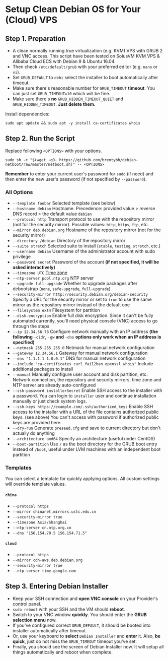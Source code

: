 # Setup Clean Debian OS for Your (Cloud) VPS

## Step 1. Preparation

 - A clean normally running true virtualization (e.g. KVM) VPS with GRUB 2 and VNC access. This script have been tested on SolusVM KVM VPS & Alibaba Cloud ECS with Debian 9 & Ubuntu 16.04.
 - Then check `/etc/default/grub` with your preferred editor (e.g. `nano` or `vi`).
 - Set `GRUB_DEFAULT` to `debi` select the installer to boot automatically after timeout.
 - Make sure there's reasonable number for `GRUB_TIMEOUT` **timeout**. You can just set `GRUB_TIMEOUT=10` which will be fine.
 - Make sure there's **no** `GRUB_HIDDEN_TIMEOUT_QUIET` and `GRUB_HIDDEN_TIMEOUT`. **Just delete them.**

Install dependencies:

```
sudo apt update && sudo apt -y install ca-certificates whois
```

## Step 2. Run the Script

Replace following `<OPTIONS>` with your options.

```
sudo sh -c "$(wget -qO- https://github.com/brentybh/debian-netboot/raw/master/netboot.sh)" -- <OPTIONS>
```

**Remember** to enter your current user's password for `sudo` (if need) and then enter the new user's password (if not specified by `--password`).

### All Options

 - `--template foobar` Selected template (see below)
 - `--hostname debian` Hostname. Precedence: provided value > reverse DNS record > the default value `debian`
 - `--protocol http` Transport protocol to use with the repository mirror (not for the security mirror). Possible values: `http`, `https`, `ftp`, etc.
 - `--mirror deb.debian.org` Hostname of the repository mirror (not for the security mirror)
 - `--directory /debian` Directory of the repository mirror
 - `--suite stretch` Selected suite to install (`stable`, `testing`, `stretch`, etc.)
 - `--username debian` Username of the administrator account with sudo privilege
 - `--password secret` Password of the account **(if not specified, it will be asked interactively)**
 - `--timezone UTC` [Time zone](https://en.wikipedia.org/wiki/List_of_tz_database_time_zones#List)
 - `--ntp-server pool.ntp.org` NTP server
 - `--upgrade full-upgrade` Whether to upgrade packages after debootstrap (`none`, `safe-upgrade`, `full-upgrade`)
 - `--security-mirror http://security.debian.org/debian-security` Specify a URL for the security mirror or set to `true` to use the same mirror as the repository mirror instead of the default one
 - `--filesystem ext4` Filesystem for partition
 - `--disk-encryption` Enable full disk encryption. Since it can't be fully automated currently, you'll need physical console (VNC) access to go through the steps
 - `--ip 12.34.56.78` Configure network manually with an IP address **(the following** `-cidr`**,** `-gw` **and** `-dns` **options only work when an IP address is specified)**
 - `--netmask 255.255.255.0` Netmask for manual network configuration
 - `--gateway 12.34.56.1` Gateway for manual network configuration
 - `--dns "1.1.1.1 1.0.0.1"` DNS for manual network configuration
 - `--include "ca-certificates curl fail2ban openssl whois"` Include additional packages to install
 - `--manual` Manually configure user account and disk partition, etc. Network connection, the repository and security mirrors, time zone and NTP server are already auto-configured
 - `--ssh-password installerSecret` Enable SSH access to the installer with a password. You can login to `installer` user and continue installation manually or just check system logs.
 - `--ssh-keys https://example.com/.ssh/authorized_keys` Enable SSH access to the installer with a URL of the file contains authorized public keys. (see above) You can't access with password if authorized public keys are provided here.
 - `--dry-run` Generate `preseed.cfg` and save to current directory but don't actually do anything
 - `--architecture amd64` Specify an architecture (useful under CentOS)
 - `--boot-partition` Use `/` as the boot directory for the GRUB boot entry instead of `/boot`, useful under LVM machines with an independent boot partition

### Templates

You can select a template for quickly applying options. All custom settings will override template values.

#### `china`

 - `--protocol https`
 - `--mirror chinanet.mirrors.ustc.edu.cn`
 - `--security-mirror true`
 - `--timezone Asia/Shanghai`
 - `--ntp-server cn.ntp.org.cn`
 - `--dns "156.154.70.5 156.154.71.5"`

#### `cloud`

 - `--protocol https`
 - `--mirror cdn-aws.deb.debian.org`
 - `--security-mirror true`
 - `--ntp-server time.google.com`

## Step 3. Entering Debian Installer

 - Keep your SSH connection and **open VNC console** on your Provider's control panel.
 - `sudo reboot` with your SSH and the VM should **reboot**.
 - Switch to your VNC window **quickly**. You should enter the **GRUB selection menu** now.
 - If you've configured correct `GRUB_DEFAULT`, it should be booted into installer automatically after timeout.
 - Or, use your keyboard to **select** `Debian Installer` and **enter** it. Also, **be quick**, just do not miss the `GRUB_TIMEOUT` timeout you've set.
 - Finally, you should see the screen of Debian Installer now. It will setup all things automatically and reboot when complete.
